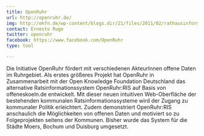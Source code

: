 ```yaml
---
title: OpenRuhr
url: http://openruhr.de/
img: http://okfn.de/wp-content/blogs.dir/21/files/2011/02/rathausinformationssystem-fuer-bochum.png
contact: Ernesto Ruge
twitter: openruhr
facebook: https://www.facebook.com/OpenRuhr
type: tool

---
```


Die Initiative OpenRuhr fördert mit verschiedenen AkteurInnen offene Daten im Ruhrgebiet. Als erstes größeres Projekt hat OpenRuhr in Zusammenarbeit mit der Open Knowledge Foundation Deutschland das alternative Ratsinformationssystem OpenRuhr:RIS auf Basis von offeneskoeln.de entwickelt. Mit dieser neuen intuitiven Web-Oberfläche der bestehenden kommunalen Ratsinformationssysteme wird der Zugang zu kommunaler Politik erleichtert. Zudem demonstriert OpenRuhr:RIS anschaulich die Möglichkeiten von offenen Daten und motiviert so zu Folgeprojekten seitens der Kommunen. Bisher wurde das System für die Städte Moers, Bochum und Duisburg umgesetzt.
